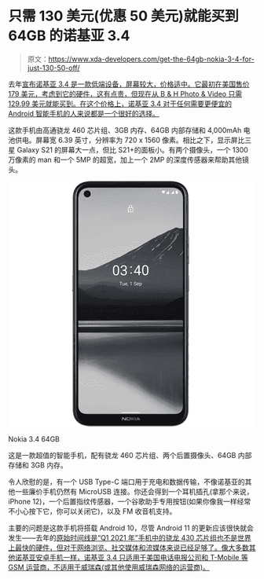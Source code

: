 # 只需 130 美元(优惠 50 美元)就能买到 64GB 的诺基亚 3.4

> 原文：<https://www.xda-developers.com/get-the-64gb-nokia-3-4-for-just-130-50-off/>

去年[宣布诺基亚 3.4 是一款低端设备，屏幕较大，价格适中。它最初在美国售价 179 美元，考虑到它的硬件，这有点贵，但现在从 B & H Photo & Video 只需 129.99 美元就能买到。在这个价格上，诺基亚 3.4 对于任何需要更便宜的 Android 智能手机的人来说都是一个很好的选择。](https://www.xda-developers.com/hmd-global-nokia-8-3-5g-nokia-3-4-nokia-2-4-accessories/)

这款手机由高通骁龙 460 芯片组、3GB 内存、64GB 内部存储和 4,000mAh 电池供电。屏幕宽 6.39 英寸，分辨率为 720 x 1560 像素。相比之下，显示屏比三星 Galaxy S21 的屏幕大一点，但比 S21+的面板小。有两个摄像头，一个 1300 万像素的 man 和一个 5MP 的超宽，加上一个 2MP 的深度传感器来帮助其他镜头。

 <picture>![This is an excellent value smartphone, with a Snapdragon 460 chipset, two rear cameras, 64GB of internal storage, and 3GB RAM.](img/ae604741f9234527508490cec5fc91ca.png)</picture> 

Nokia 3.4 64GB

这是一款超值的智能手机，配有骁龙 460 芯片组、两个后置摄像头、64GB 内部存储和 3GB 内存。

令人欣慰的是，有一个 USB Type-C 端口用于充电和数据传输，不像诺基亚的其他一些廉价手机仍然有 MicroUSB 连接。你还会得到一个耳机插孔(拿那个来说，iPhone 12)，一个后置指纹传感器，一个谷歌助手专用按钮(如果你像我一样经常不小心按下它，你可以关闭它)，以及 FM 收音机支持。

主要的问题是这款手机将搭载 Android 10，尽管 Android 11 的更新应该很快就会发生——去年的[原始时间线是“Q1 2021 年”手机中的骁龙 430 芯片组也不是世界上最快的硬件，但对于网络浏览、社交媒体和流媒体来说已经足够了。像大多数其他诺基亚安卓手机一样，诺基亚 3.4 只适用于美国电话电报公司和 T-Mobile 等 GSM 运营商，不适用于威瑞森(或其他使用威瑞森网络的运营商)。](https://twitter.com/NokiaMobile/status/1314190214655475712)